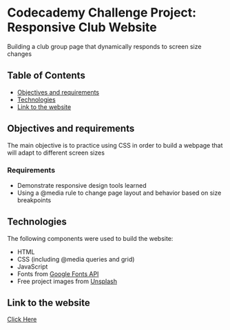 # Codecademy Challenge Project: Responsive Club Website
Building a club group page that dynamically responds to screen size changes
## Table of Contents
* [Objectives and requirements](#objectives-and-requirements)
* [Technologies](#technologies)
* [Link to the website](#link-to-the-website)
## Objectives and requirements
The main objective is to practice using CSS in order to build a webpage that will adapt to different screen sizes
### Requirements
* Demonstrate responsive design tools learned
* Using a @media rule to change page layout and behavior based on size breakpoints
## Technologies
The following components were used to build the website:
* HTML
* CSS (including @media queries and grid)
* JavaScript
* Fonts from [Google Fonts API](https://fonts.google.com/)
* Free project images from [Unsplash](https://unsplash.com/)
## Link to the website
[Click Here](https://danielquevauvilliers.github.io/Responsive-club-website/)

